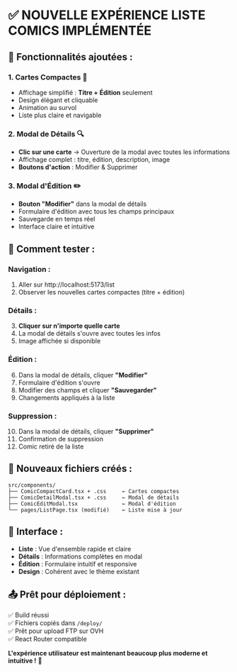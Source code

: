 # ✅ **NOUVELLE EXPÉRIENCE LISTE COMICS IMPLÉMENTÉE**

## 🎯 **Fonctionnalités ajoutées :**

### **1. Cartes Compactes** 📱
- Affichage simplifié : **Titre + Édition** seulement
- Design élégant et cliquable
- Animation au survol
- Liste plus claire et navigable

### **2. Modal de Détails** 🔍
- **Clic sur une carte** → Ouverture de la modal avec toutes les informations
- Affichage complet : titre, édition, description, image
- **Boutons d'action** : Modifier & Supprimer

### **3. Modal d'Édition** ✏️
- **Bouton "Modifier"** dans la modal de détails
- Formulaire d'édition avec tous les champs principaux
- Sauvegarde en temps réel
- Interface claire et intuitive

## 🚀 **Comment tester :**

### **Navigation :**
1. Aller sur http://localhost:5173/list
2. Observer les nouvelles cartes compactes (titre + édition)

### **Détails :**
3. **Cliquer sur n'importe quelle carte**
4. La modal de détails s'ouvre avec toutes les infos
5. Image affichée si disponible

### **Édition :**
6. Dans la modal de détails, cliquer **"Modifier"**
7. Formulaire d'édition s'ouvre
8. Modifier des champs et cliquer **"Sauvegarder"**
9. Changements appliqués à la liste

### **Suppression :**
10. Dans la modal de détails, cliquer **"Supprimer"**
11. Confirmation de suppression
12. Comic retiré de la liste

## 📁 **Nouveaux fichiers créés :**

```
src/components/
├── ComicCompactCard.tsx + .css     ← Cartes compactes
├── ComicDetailModal.tsx + .css     ← Modal de détails  
├── ComicEditModal.tsx              ← Modal d'édition
└── pages/ListPage.tsx (modifié)    ← Liste mise à jour
```

## 🎨 **Interface :**

- **Liste** : Vue d'ensemble rapide et claire
- **Détails** : Informations complètes en modal
- **Édition** : Formulaire intuitif et responsive
- **Design** : Cohérent avec le thème existant

## 📤 **Prêt pour déploiement :**

✅ Build réussi  
✅ Fichiers copiés dans `/deploy/`  
✅ Prêt pour upload FTP sur OVH  
✅ React Router compatible  

**L'expérience utilisateur est maintenant beaucoup plus moderne et intuitive !** 🎉
